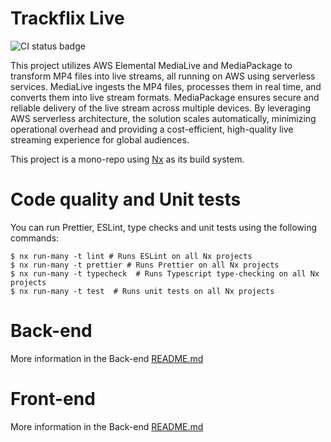 # Trackflix Live

![CI status badge](https://github.com/trackit/trackflix-live/actions/workflows/nx.yaml/badge.svg)

This project utilizes AWS Elemental MediaLive and MediaPackage to transform MP4 files into live streams,
all running on AWS using serverless services.
MediaLive ingests the MP4 files, processes them in real time, and converts them into live stream formats.
MediaPackage ensures secure and reliable delivery of the live stream across multiple devices.
By leveraging AWS serverless architecture, the solution scales automatically,
minimizing operational overhead and providing a cost-efficient, high-quality live streaming experience for global audiences.

This project is a mono-repo using [Nx](https://nx.dev/) as its build system.

# Code quality and Unit tests

You can run Prettier, ESLint, type checks and unit tests using the following commands:
```shell
$ nx run-many -t lint # Runs ESLint on all Nx projects
$ nx run-many -t prettier # Runs Prettier on all Nx projects
$ nx run-many -t typecheck  # Runs Typescript type-checking on all Nx projects
$ nx run-many -t test  # Runs unit tests on all Nx projects
```

# Back-end

More information in the Back-end [README.md](apps/api/README.md)

# Front-end

More information in the Back-end [README.md](apps/webui/README.md)
